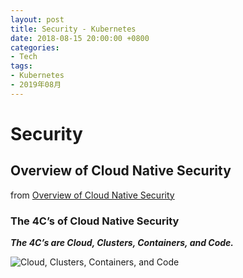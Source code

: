 ```yaml
---
layout: post
title: Security - Kubernetes
date: 2018-08-15 20:00:00 +0800
categories:
- Tech
tags:
- Kubernetes
- 2019年08月
---
```


# Security

## Overview of Cloud Native Security

from [Overview of Cloud Native Security](https://kubernetes.io/docs/concepts/security/overview/)

### The 4C’s of Cloud Native Security

***The 4C’s are Cloud, Clusters, Containers, and Code.***

![Cloud, Clusters, Containers, and Code](https://d33wubrfki0l68.cloudfront.net/50846f7aa12f39c374f4e5ace769efe26a92f7d7/8fe83/images/docs/4c.png)

